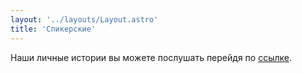 ```yaml
---
layout: '../layouts/Layout.astro'
title: 'Спикерские'
---
```


Наши личные истории вы можете послушать перейдя по [ссылке](https://t.me/+oMq1lA-M7y8xYTNi).